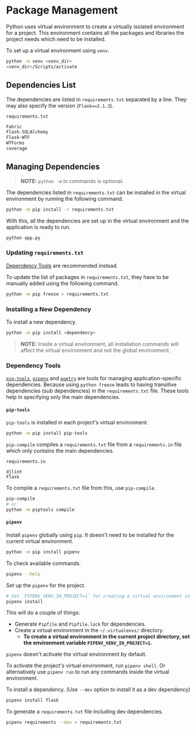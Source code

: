 # Package Management

Python uses virtual environment to create a virtually isolated environment for a project. This environment contains all the packages and libraries the project needs which need to be installed.

To set up a virtual environment using `venv`.

```sh
python -m venv <venv_dir>
<venv_dir>/Scripts/activate
```

## Dependencies List

The dependencies are listed in `requirements.txt` separated by a line. They may also specify the version (`Flask==2.1.3`).

`requirements.txt`

```txt
Fabric
Flask-SQLAlchemy
Flask-WTF
WTForms
coverage
```

## Managing Dependencies

> **NOTE:** `python -m` in commands is optional.

The dependencies listed in `requirements.txt` can be installed in the virtual environment by running the following command.

```sh
python -m pip install -r requirements.txt
```

With this, all the dependencies are set up in the virtual environment and the application is ready to run.

```sh
python app.py
```

### Updating `requirements.txt`

[Dependency Tools](#dependency-tools) are recommended instead.

To update the list of packages in `requirements.txt`, they have to be manually added using the following command.

```sh
python -m pip freeze > requirements.txt
```

### Installing a New Dependency

To install a new dependency.

```sh
python -m pip install <dependency>
```

> **NOTE:** Inside a virtual environment, all installation commands will affect the virtual environment and not the global environment.

### Dependency Tools

[`pip-tools`](https://github.com/jazzband/pip-tools), [`pipenv`](https://github.com/pypa/pipenv) and [`poetry`](https://python-poetry.org/) are tools for managing application-specific dependencies. Because using `python freeze` leads to having transitive dependencies (sub dependencies) in the `requirements.txt` file. These tools help in specifying only the main dependencies.

#### `pip-tools`

`pip-tools` is installed in each project's virtual environment.

```sh
python -m pip install pip-tools
```

`pip-compile` compiles a `requirements.txt` file from a `requirements.in` file which only contains the main dependencies.

`requirements.in`

```
djlint
Flask
```

To compile a `requirements.txt` file from this, use `pip-compile`.

```sh
pip-compile
# or
python -m piptools compile
```

#### `pipenv`

Install `pipenv` globally using `pip`. It doesn't need to be installed for the current virtual environment.

```sh
python -m pip install pipenv
```

To check available commands.

```sh
pipenv --help
```

Set up the `pipenv` for the project.

```sh
# Set `PIPENV_VENV_IN_PROJECT=1` for creating a virtual environment in project directory.
pipenv install
```

This will do a couple of things:

- Generate `Pipfile` and `Pipfile.lock` for dependencies.
- Create a virtual environment in the `~/.virtualenvs/` directory.
  - **To create a virtual environment in the current project directory, set the environment variable `PIPENV_VENV_IN_PROJECT=1`.**

`pipenv` doesn't activate the virtual environment by default.

To activate the project's virtual environment, run `pipenv shell`. Or alternatively use `pipenv run` to run any commands inside the virtual environment.

To install a dependency. (Use `--dev` option to install it as a dev dependency)

```sh
pipenv install flask
```

To generate a `requirements.txt` file including dev dependencies.

```sh
pipenv requirements --dev > requirements.txt
```
